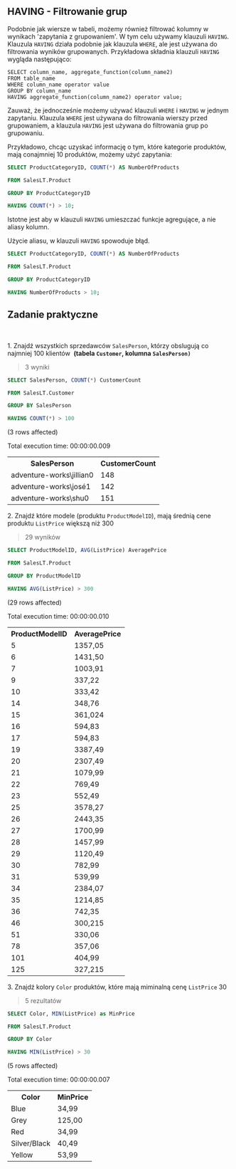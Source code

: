 ## HAVING - Filtrowanie grup

Podobnie jak wiersze w tabeli, możemy również filtrować kolumny w wynikach 'zapytania z grupowaniem'. W tym celu używamy klauzuli `HAVING`. Klauzula `HAVING` działa podobnie jak klauzula `WHERE`, ale jest używana do filtrowania wyników grupowanych. Przykładowa składnia klauzuli `HAVING` wygląda następująco:

```
SELECT column_name, aggregate_function(column_name2)
FROM table_name
WHERE column_name operator value
GROUP BY column_name
HAVING aggregate_function(column_name2) operator value;

```

Zauważ, że jednocześnie możemy używać klauzuli `WHERE` i `HAVING` w jednym zapytaniu. Klauzula `WHERE` jest używana do filtrowania wierszy przed grupowaniem, a klauzula `HAVING` jest używana do filtrowania grup po grupowaniu.

Przykładowo, chcąc uzyskać informację o tym, które kategorie produktów, mają conajmniej 10 produktów, możemy użyć zapytania:


```sql
SELECT ProductCategoryID, COUNT(*) AS NumberOfProducts
FROM SalesLT.Product
GROUP BY ProductCategoryID
HAVING COUNT(*) > 10;

```

Istotne jest aby w klauzuli `HAVING` umieszczać funkcje agregujące, a nie aliasy kolumn.
Użycie aliasu, w klauzuli `HAVING` spowoduje błąd.




```sql
SELECT ProductCategoryID, COUNT(*) AS NumberOfProducts
FROM SalesLT.Product
GROUP BY ProductCategoryID
HAVING NumberOfProducts > 10;

```

## Zadanie praktyczne

<span style="color: var(--vscode-foreground);"><br></span>

<span style="color: var(--vscode-foreground);">1. Znajdź wszystkich sprzedawców `SalesPerson`, którzy obslugują co najmniej 100 klientów&nbsp;</span> **(tabela `Customer`, kolumna `SalesPerson)`**

> 3 wyniki


```sql
SELECT SalesPerson, COUNT(*) CustomerCount
FROM SalesLT.Customer
GROUP BY SalesPerson
HAVING COUNT(*) > 100
```


(3 rows affected)



Total execution time: 00:00:00.009





<table><tr><th>SalesPerson</th><th>CustomerCount</th></tr><tr><td>adventure-works\jillian0</td><td>148</td></tr><tr><td>adventure-works\josé1</td><td>142</td></tr><tr><td>adventure-works\shu0</td><td>151</td></tr></table>



2\. Znajdź które modele (produktu `ProductModelID`), mają średnią cene produktu `ListPrice` większą niż 300

> 29 wyników


```sql
SELECT ProductModelID, AVG(ListPrice) AveragePrice
FROM SalesLT.Product
GROUP BY ProductModelID
HAVING AVG(ListPrice) > 300
```


(29 rows affected)



Total execution time: 00:00:00.010





<table><tr><th>ProductModelID</th><th>AveragePrice</th></tr><tr><td>5</td><td>1357,05</td></tr><tr><td>6</td><td>1431,50</td></tr><tr><td>7</td><td>1003,91</td></tr><tr><td>9</td><td>337,22</td></tr><tr><td>10</td><td>333,42</td></tr><tr><td>14</td><td>348,76</td></tr><tr><td>15</td><td>361,024</td></tr><tr><td>16</td><td>594,83</td></tr><tr><td>17</td><td>594,83</td></tr><tr><td>19</td><td>3387,49</td></tr><tr><td>20</td><td>2307,49</td></tr><tr><td>21</td><td>1079,99</td></tr><tr><td>22</td><td>769,49</td></tr><tr><td>23</td><td>552,49</td></tr><tr><td>25</td><td>3578,27</td></tr><tr><td>26</td><td>2443,35</td></tr><tr><td>27</td><td>1700,99</td></tr><tr><td>28</td><td>1457,99</td></tr><tr><td>29</td><td>1120,49</td></tr><tr><td>30</td><td>782,99</td></tr><tr><td>31</td><td>539,99</td></tr><tr><td>34</td><td>2384,07</td></tr><tr><td>35</td><td>1214,85</td></tr><tr><td>36</td><td>742,35</td></tr><tr><td>46</td><td>300,215</td></tr><tr><td>51</td><td>330,06</td></tr><tr><td>78</td><td>357,06</td></tr><tr><td>101</td><td>404,99</td></tr><tr><td>125</td><td>327,215</td></tr></table>



3\. Znajdź kolory `Color` produktów, które mają miminalną cenę `ListPrice` 30

> 5 rezultatów


```sql
SELECT Color, MIN(ListPrice) as MinPrice
FROM SalesLT.Product
GROUP BY Color
HAVING MIN(ListPrice) > 30
```


(5 rows affected)



Total execution time: 00:00:00.007





<table><tr><th>Color</th><th>MinPrice</th></tr><tr><td>Blue</td><td>34,99</td></tr><tr><td>Grey</td><td>125,00</td></tr><tr><td>Red</td><td>34,99</td></tr><tr><td>Silver/Black</td><td>40,49</td></tr><tr><td>Yellow</td><td>53,99</td></tr></table>


